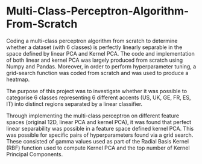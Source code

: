 # Multi-Class-Perceptron-Algorithm-From-Scratch

Coding a multi-class perceptron algorithm from scratch to determine whether a dataset (with 6 classes) is perfectly linearly separable in the space defined by linear PCA and Kernel PCA. The code and implementation of both linear and kernel PCA was largely produced from scratch using Numpy and Pandas. Moreover, in order to perform hyperparameter tuning, a grid-search function was coded from scratch and was used to produce a heatmap. 

The purpose of this project was to investigate whether it was possible to categorise 6 classes representing 6 different accents (US, UK, GE, FR, ES, IT) into distinct regions separated by a linear classifier. 

Through implementing the multi-class perceptron on different feature spaces (original 12D, linear PCA and kernel PCA), it was found that perfect linear separability was possible in a feature space defined kernel PCA. This was possible for specific pairs of hyperparameters found via a grid search. These consisted of gamma values used as part of the Radial Basis Kernel (RBF) function used to compute Kernel PCA and the top number of Kernel Principal Components.
